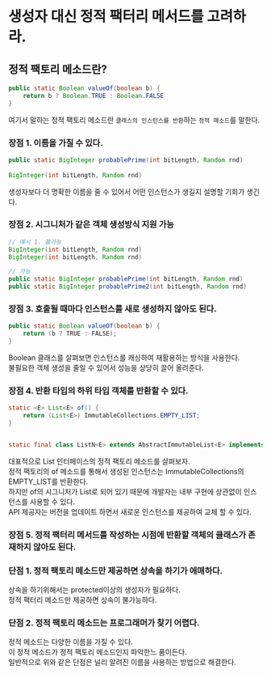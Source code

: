 # 생성자 대신 정적 팩터리 메서드를 고려하라.

## 정적 팩토리 메소드란?
```java
public static Boolean valueOf(boolean b) {
    return b ? Boolean.TRUE : Boolean.FALSE
}
```
여기서 말하는 정적 팩토리 메소드란 `클래스의 인스턴스를 반환`하는 `정적 메소드`를 말한다.  

### 장점 1. 이름을 가질 수 있다.
```java
public static BigInteger probablePrime(int bitLength, Random rnd) 
    
BigInteger(int bitLength, Random rnd)
```
생성자보다 더 명확한 이름을 줄 수 있어서 어떤 인스턴스가 생길지 설명할 기회가 생긴다.  

### 장점 2. 시그니처가 같은 객체 생성방식 지원 가능
```java
// 예시 1. 불가능
BigInteger(int bitLength, Random rnd)
BigInteger(int bitLength, Random rnd)

// 가능
public static BigInteger probablePrime(int bitLength, Random rnd)
public static BigInteger probablePrime2(int bitLength, Random rnd)
```

### 장점 3. 호출될 때마다 인스턴스를 새로 생성하지 않아도 된다.
```java
public static Boolean valueOf(boolean b) {
    return (b ? TRUE : FALSE);
}
```
Boolean 클래스를 살펴보면 인스턴스를 캐싱하여 재활용하는 방식을 사용한다.  
불필요한 객체 생성을 줄일 수 있어서 성능을 상당히 끌어 올려준다.

### 장점 4. 반환 타입의 하위 타입 객체를 반환할 수 있다.
```java
static <E> List<E> of() {
    return (List<E>) ImmutableCollections.EMPTY_LIST;
}


static final class ListN<E> extends AbstractImmutableList<E> implements Serializable 
```
대표적으로 List 인터페이스의 정적 팩토리 메소드를 살펴보자.  
정적 팩토리의 of 메소드를 통해서 생성된 인스턴스는 ImmutableCollections의 EMPTY_LIST를 반환한다.  
하지만 of의 시그니처가 List로 되어 있기 때문에 개발자는 내부 구현에 상관없이 인스턴스를 사용할 수 있다.  
API 제공자는 버전을 업데이트 하면서 새로운 인스턴스를 제공하여 교체 할 수 있다.

### 장점 5. 정적 팩터리 메서드를 작성하는 시점에 반환할 객체의 클래스가 존재하지 않아도 된다.

### 단점 1. 정적 팩토리 메소드만 제공하면 상속을 하기가 애매하다.
상속을 하기위해서는 protected이상의 생성자가 필요하다.  
정적 팩터리 메소드만 제공하면 상속이 불가능하다.

### 단점 2. 정적 팩토리 메소드는 프로그래머가 찾기 어렵다.
정적 메소드는 다양한 이름을 가질 수 있다.  
이 정적 메소드가 정적 팩토리 메소드인지 파악한느 품이든다.  
일반적으로 위와 같은 단점은 널리 알려진 이름을 사용하는 방법으로 해결한다.